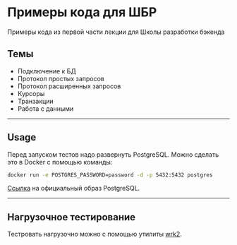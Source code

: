 # Примеры кода для ШБР

Примеры кода из первой части лекции для Школы разработки бэкенда

## Темы

* Подключение к БД
* Протокол простых запросов
* Протокол расширенных запросов
* Курсоры
* Транзакции
* Работа с данными

----

## Usage

Перед запуском тестов надо развернуть PostgreSQL. 
Можно сделать это в Docker с помощью команды:

```sh
docker run -e POSTGRES_PASSWORD=password -d -p 5432:5432 postgres
```
[Ссылка](https://hub.docker.com/_/postgres) на официальный образ PostgreSQL.

----

## Нагрузочное тестирование

Тестровать нагрузочно можно с помощью утилиты [wrk2](https://github.com/giltene/wrk2).
